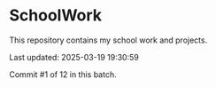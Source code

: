 # SchoolWork

This repository contains my school work and projects.

Last updated: 2025-03-19 19:30:59

Commit #1 of 12 in this batch.